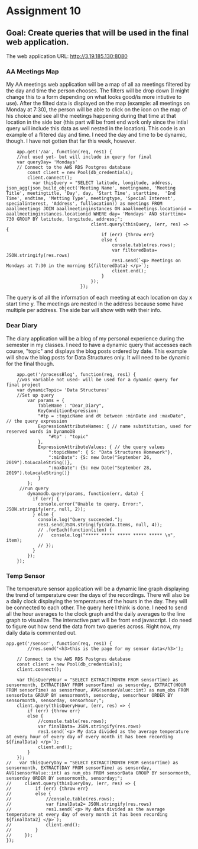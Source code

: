 # Assignment 10
## Goal: Create queries that will be used in the final web application.
The web application URL: http://3.19.185.130:8080 

### AA Meetings Map

My AA meetings web application will be a map of all aa meetings filtered by the day and time the person chooses. The filters will be drop down (I might change this to a form depending on what looks good/is more intiutive to use). 
After the filted data is displayed on the map (example: all meetings on Monday at 7:30), the person will be able to click on the icon on the map of his choice and see all the meetings happening during that time at that location in the side bar (this part will be front end work only since the intial query will include this data as well nested in the location).
This code is an example of a flitered day and time. I need the day and time to be dynamic, though. I have not gotten that far this week, however. 


        app.get('/aa', function(req, res1) {
        //not used yet- but will include in query for final
        var queryDay= 'Mondays'
        // Connect to the AWS RDS Postgres database
            const client = new Pool(db_credentials);
            client.connect();
              var thisQuery = "SELECT latitude, longitude, address, json_agg(json_build_object('Meeting Name', meetingname, 'Meeting Title', meetingtitle, 'Day', day, 'Start Time', starttime,  'End Time', endtime, 'Metting Type', meetingtype, 'Special Interest', specialinterest, 'Address', fulllocation)) as meetings FROM aaallmeetings JOIN aaallmeetinginstances ON aaallmeetings.locationid = aaallmeetinginstances.locationid WHERE day= 'Mondays' AND starttime= 730 GROUP BY latitude, longitude, address;";
                                    client.query(thisQuery, (err, res) => {
                                        if (err) {throw err}
                                        else {
                                            console.table(res.rows);
                                            var filteredData= JSON.stringify(res.rows)
                                            res1.send(`<p> Meetings on Mondays at 7:30 in the morning ${filteredData} </p>`); 
                                            client.end();
                                        }
                                    });
                                });    
            
The query is of all the information of each meeting at each location on day x start time y. The meetings are nested in the address because some have multiple per address. The side bar will show with with their info.            
            
### Dear Diary
The diary application will be a blog of my personal experience during the semester in my classes. I need to have a dynamic query that accesses each course, "topic" and displays the blog posts ordered by date. 
This example will show the blog posts for Data Structures only. It will need to be dynamic for the final though. 

        app.get('/processBlog', function(req, res1) {
        //was variable not used- will be used for a dynamic query for final project
        var dynamicTopic= 'Data Structures'
        //Set up query 
            var params = {
                TableName : "Dear_Diary",
                KeyConditionExpression: 
                "#tp = :topicName and dt between :minDate and :maxDate", // the query expression
                ExpressionAttributeNames: { // name substitution, used for reserved words in DynamoDB
                    "#tp" : "topic"
                },
                ExpressionAttributeValues: { // the query values
                    ":topicName": { S: "Data Structures Homework"},
                    ":minDate": {S: new Date("September 26, 2019").toLocaleString()},
                    ":maxDate": {S: new Date("September 28, 2019").toLocaleString()}
                }
            };
         //run query   
            dynamodb.query(params, function(err, data) {
              if (err) {
                console.error("Unable to query. Error:", JSON.stringify(err, null, 2));
              } else {
                console.log("Query succeeded.");
                res1.send(JSON.stringify(data.Items, null, 4));
                // .forEach(function(item) {
                //   console.log("***** ***** ***** ***** ***** \n", item);
                // });
              }
            });
        });

### Temp Sensor 
The temperature sensor application will be a dynamic line graph displaying the trend of temperature over the days of the recordings. There will also be a daily clock displaying the temperatures of the hours in the day. They will be connected to each other. 
The query here I think is done. I need to send all the hour averages to the clock graph and the daily averages to the line graph to visualize. The interactive part will be front end javascript. I do need to figure out how send the data from two queries across. Right now, my daily data is commented out. 

    app.get('/sensor', function(req, res1) {
            //res.send('<h3>this is the page for my sensor data</h3>');  
            
        // Connect to the AWS RDS Postgres database
        const client = new Pool(db_credentials);
        client.connect();
        
        var thisQueryHour = "SELECT EXTRACT(MONTH FROM sensorTime) as sensormonth, EXTRACT(DAY FROM sensorTime) as sensorday, EXTRACT(HOUR FROM sensorTime) as sensorhour, AVG(sensorValue::int) as num_obs FROM sensorData GROUP BY sensormonth, sensorday, sensorhour ORDER BY sensormonth, sensorday, sensorhour;";
        client.query(thisQueryHour, (err, res) => {
            if (err) {throw err}
            else {
                //console.table(res.rows);
                var finalData= JSON.stringify(res.rows)
                res1.send(`<p> My data divided as the average temperature at every hour of every day of every month it has been recording ${finalData} </p>`); 
                client.end();
            }
        });
    //   var thisQueryDay = "SELECT EXTRACT(MONTH FROM sensorTime) as sensormonth, EXTRACT(DAY FROM sensorTime) as sensorday, AVG(sensorValue::int) as num_obs FROM sensorData GROUP BY sensormonth, sensorday ORDER BY sensormonth, sensorday;";
    //     client.query(thisQueryDay, (err, res) => {
    //         if (err) {throw err}
    //         else {
    //             //console.table(res.rows);
    //             var finalData2= JSON.stringify(res.rows)
    //             res1.send(`<p> My data divided as the average temperature at every day of every month it has been recording ${finalData2} </p>`); 
    //             client.end();
    //         }
    //     });
    });


